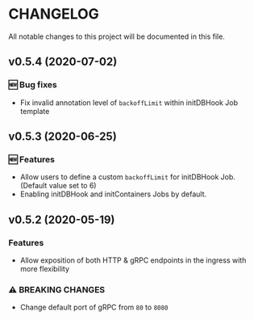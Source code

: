 # CHANGELOG

All notable changes to this project will be documented in this file.

## v0.5.4 (2020-07-02)
### 🆕 Bug fixes
* Fix invalid annotation level of `backoffLimit` within initDBHook Job template 

## v0.5.3 (2020-06-25)
### 🆕 Features
* Allow users to define a custom `backoffLimit` for initDBHook Job. (Default value set to 6)
* Enabling initDBHook and initContainers Jobs by default. 

## v0.5.2 (2020-05-19)

### Features
* Allow exposition of both HTTP & gRPC endpoints in the ingress with more flexibility

### ⚠ BREAKING CHANGES
* Change default port of gRPC from `80` to `8080`
